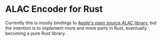 # ALAC Encoder for Rust

Currently this is mostly bindings to [Apple's open source ALAC library](https://macosforge.github.io/alac/), but the intention is to implement more and more parts in Rust, eventually becoming a pure Rust library.
